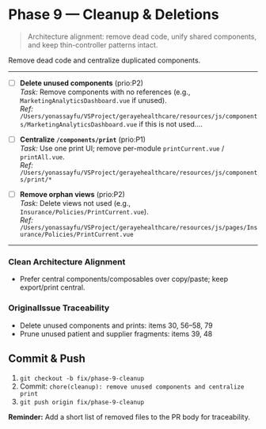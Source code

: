 # Phase 9 — Cleanup & Deletions

> Architecture alignment: remove dead code, unify shared components, and keep thin-controller patterns intact.

Remove dead code and centralize duplicated components.

---

- [ ] **Delete unused components** (prio:P2)  
  *Task:* Remove components with no references (e.g., `MarketingAnalyticsDashboard.vue` if unused).  
  *Ref:* `/Users/yonassayfu/VSProject/gerayehealthcare/resources/js/components/MarketingAnalyticsDashboard.vue` if this is not used....

- [ ] **Centralize `/components/print`** (prio:P1)  
  *Task:* Use one print UI; remove per-module `printCurrent.vue` / `printAll.vue`.  
  *Ref:* `/Users/yonassayfu/VSProject/gerayehealthcare/resources/js/components/print/*`

- [ ] **Remove orphan views** (prio:P2)  
  *Task:* Delete views not used (e.g., `Insurance/Policies/PrintCurrent.vue`).  
  *Ref:* `/Users/yonassayfu/VSProject/gerayehealthcare/resources/js/pages/Insurance/Policies/PrintCurrent.vue`

---

### Clean Architecture Alignment
- Prefer central components/composables over copy/paste; keep export/print central.

### OriginalIssue Traceability
- Delete unused components and prints: items 30, 56–58, 79
- Prune unused patient and supplier fragments: items 39, 48

## Commit & Push
1. `git checkout -b fix/phase-9-cleanup`  
2. Commit: `chore(cleanup): remove unused components and centralize print`  
3. `git push origin fix/phase-9-cleanup`

**Reminder:** Add a short list of removed files to the PR body for traceability.
